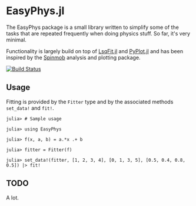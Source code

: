 EasyPhys.jl
===========

The EasyPhys package is a small library written to simplify some of the tasks that are repeated frequently when doing physics stuff. So far, it's very minimal.

Functionality is largely build on top of [LsqFit.jl](https://github.com/JuliaOpt/LsqFit.jl) and [PyPlot.jl](https://github.com/JuliaPy/PyPlot.jl) and has been inspired by the [Spinmob](https://github.com/Spinmob/spinmob) analysis and plotting package.

[![Build Status](https://travis-ci.org/julian-wolf/EasyPhys.jl.svg)](https://travis-ci.org/julian-wolf/EasyPhys.jl)

Usage
-----

Fitting is provided by the `Fitter` type and by the associated methods `set_data!`
and `fit!`.

    julia> # Sample usage

    julia> using EasyPhys

    julia> f(x, a, b) = a.*x .+ b

    julia> fitter = Fitter(f)

    julia> set_data!(fitter, [1, 2, 3, 4], [0, 1, 3, 5], [0.5, 0.4, 0.8, 0.5]) |> fit!

TODO
----

A lot.
